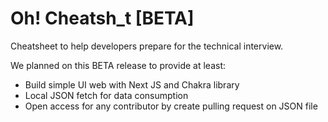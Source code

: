 # Oh! Cheatsh_t [BETA]
Cheatsheet to help developers prepare for the technical interview.

We planned on this BETA release to provide at least:
- Build simple UI web with Next JS and Chakra library
- Local JSON fetch for data consumption
- Open access for any contributor by create pulling request on JSON file
